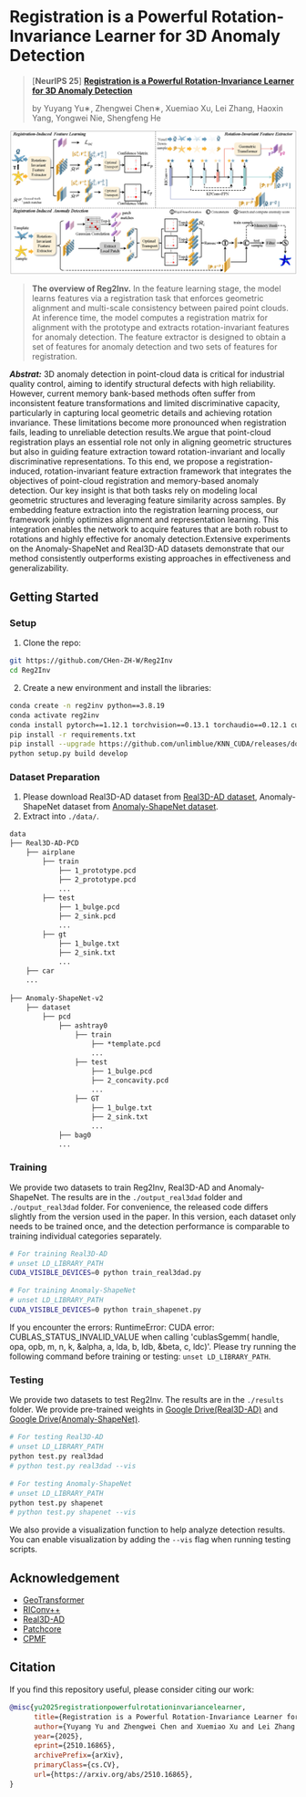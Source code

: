 # Registration is a Powerful Rotation-Invariance Learner for 3D Anomaly Detection
> [**NeurIPS 25**] [**Registration is a Powerful Rotation-Invariance Learner for 3D Anomaly Detection**](https://arxiv.org/abs/2510.16865)
>
> by Yuyang Yu∗, Zhengwei Chen∗, Xuemiao Xu, Lei Zhang, Haoxin Yang,  Yongwei Nie,  Shengfeng He

![pipeline](assets/pipeline.png)
>**The overview of Reg2Inv.** In the feature learning stage, the model learns features via a registration task that enforces geometric alignment and multi-scale consistency between paired point clouds. At inference time, the model computes a registration matrix for alignment with the prototype and extracts rotation-invariant features for anomaly detection. The feature extractor is designed to obtain a set of features for anomaly detection and two sets of features for registration.

***Abstrat:*** 3D anomaly detection in point-cloud data is critical for industrial quality control, aiming to identify structural defects with high reliability. However, current memory bank-based methods often suffer from inconsistent feature transformations and limited discriminative capacity, particularly in capturing local geometric details and achieving rotation invariance. These limitations become more pronounced when registration fails, leading to unreliable detection results.We argue that point-cloud registration plays an essential role not only in aligning geometric structures but also in guiding feature extraction toward rotation-invariant and locally discriminative representations. To this end, we propose a registration-induced, rotation-invariant feature extraction framework that integrates the objectives of point-cloud registration and memory-based anomaly detection. Our key insight is that both tasks rely on modeling local geometric structures and leveraging feature similarity across samples. By embedding feature extraction into the registration learning process, our framework jointly optimizes alignment and representation learning. This integration enables the network to acquire features that are both robust to rotations and highly effective for anomaly detection.Extensive experiments on the Anomaly-ShapeNet and Real3D-AD datasets demonstrate that our method consistently outperforms existing approaches in effectiveness and generalizability.

##  Getting Started

### Setup 
1. Clone the repo:
```bash
git https://github.com/CHen-ZH-W/Reg2Inv
cd Reg2Inv
```
2. Create a new environment and install the libraries:
```bash
conda create -n reg2inv python==3.8.19
conda activate reg2inv
conda install pytorch==1.12.1 torchvision==0.13.1 torchaudio==0.12.1 cudatoolkit=11.3 -c pytorch
pip install -r requirements.txt
pip install --upgrade https://github.com/unlimblue/KNN_CUDA/releases/download/0.2/KNN_CUDA-0.2-py3-none-any.whl
python setup.py build develop
```

### Dataset Preparation
1. Please download Real3D-AD dataset from [Real3D-AD dataset](https://github.com/M-3LAB/Real3D-AD), Anomaly-ShapeNet dataset from [Anomaly-ShapeNet dataset](https://github.com/Chopper-233/Anomaly-ShapeNet).
2. Extract into `./data/`.
```
data
├── Real3D-AD-PCD
    ├── airplane
        ├── train
            ├── 1_prototype.pcd
            ├── 2_prototype.pcd
            ...
        ├── test
            ├── 1_bulge.pcd
            ├── 2_sink.pcd
            ...
        ├── gt
            ├── 1_bulge.txt
            ├── 2_sink.txt
            ... 
    ├── car
    ...

├── Anomaly-ShapeNet-v2
    ├── dataset
        ├── pcd
            ├── ashtray0
                ├── train
                    ├── *template.pcd
                    ...
                ├── test
                    ├── 1_bulge.pcd
                    ├── 2_concavity.pcd
                    ...
                ├── GT
                    ├── 1_bulge.txt
                    ├── 2_sink.txt
                    ... 
            ├── bag0
            ...
```

### Training
We provide two datasets to train Reg2Inv, Real3D-AD and Anomaly-ShapeNet. The results are in the `./output_real3dad` folder and `./output_real3dad` folder. For convenience, the released code differs slightly from the version used in the paper. 
In this version, each dataset only needs to be trained once, and the detection performance is comparable to training individual categories separately.
```bash
# For training Real3D-AD
# unset LD_LIBRARY_PATH
CUDA_VISIBLE_DEVICES=0 python train_real3dad.py
```
```bash
# For training Anomaly-ShapeNet
# unset LD_LIBRARY_PATH
CUDA_VISIBLE_DEVICES=0 python train_shapenet.py
```
If you encounter the errors: RuntimeError: CUDA error: CUBLAS_STATUS_INVALID_VALUE when calling 'cublasSgemm( handle, opa, opb, m, n, k, &alpha, a, lda, b, ldb, &beta, c, ldc)'.
Please try running the following command before training or testing: `unset LD_LIBRARY_PATH`.

### Testing
We provide two datasets to test Reg2Inv. The results are in the `./results` folder. We provide pre-trained weights in [Google Drive(Real3D-AD)](https://drive.google.com/file/d/13tXihXZJoF53n_ZQtNVvGlqOr7woNfq0/view?usp=drive_link) and [Google Drive(Anomaly-ShapeNet)](https://drive.google.com/file/d/1PDiMDtdMFxhW_rN5l36JPF7AOI9sguOV/view?usp=drive_link).
```bash
# For testing Real3D-AD
# unset LD_LIBRARY_PATH
python test.py real3dad
# python test.py real3dad --vis
```
```bash
# For testing Anomaly-ShapeNet
# unset LD_LIBRARY_PATH
python test.py shapenet
# python test.py shapenet --vis
```
We also provide a visualization function to help analyze detection results. You can enable visualization by adding the `--vis` flag when running testing scripts.

## Acknowledgement 
- [GeoTransformer](https://github.com/qinzheng93/GeoTransformer)
- [RIConv++](https://github.com/cszyzhang/riconv2)
- [Real3D-AD](https://github.com/M-3LAB/Real3D-AD)
- [Patchcore](https://github.com/amazon-science/patchcore-inspection)
- [CPMF](https://github.com/caoyunkang/CPMF)

## Citation
If you find this repository useful, please consider citing our work:
```bibtex
@misc{yu2025registrationpowerfulrotationinvariancelearner,
      title={Registration is a Powerful Rotation-Invariance Learner for 3D Anomaly Detection}, 
      author={Yuyang Yu and Zhengwei Chen and Xuemiao Xu and Lei Zhang and Haoxin Yang and Yongwei Nie and Shengfeng He},
      year={2025},
      eprint={2510.16865},
      archivePrefix={arXiv},
      primaryClass={cs.CV},
      url={https://arxiv.org/abs/2510.16865}, 
}
```
